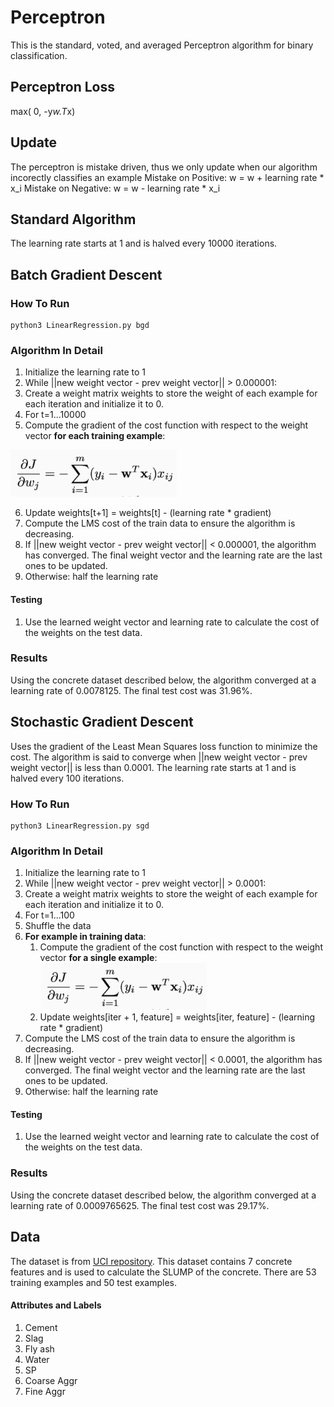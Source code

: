 # Perceptron
This is the standard, voted, and averaged Perceptron algorithm for binary classification.

## Perceptron Loss
max( 0, -y*w.T*x)

## Update
The perceptron is mistake driven, thus we only update when our algorithm incorectly classifies an example
Mistake on Positive: w = w + learning rate * x_i
Mistake on Negative: w = w - learning rate * x_i


## Standard Algorithm
The learning rate starts at 1 and is halved every 10000 iterations.

## Batch Gradient Descent
### How To Run
```
python3 LinearRegression.py bgd
```
### Algorithm In Detail
1. Initialize the learning rate to 1
2. While ||new weight vector - prev weight vector|| > 0.000001:
3. Create a weight matrix weights to store the weight of each example for each iteration and initialize it to 0.
4. For t=1...10000
5. Compute the gradient of the cost function with respect to the weight vector **for each training example**:
<img src="https://github.com/solosoren/CS5350-MachineLearning/blob/master/LinearRegression/Images/Gradient.png" height="75">  

6. Update weights[t+1] = weights[t] - (learning rate * gradient)
7. Compute the LMS cost of the train data to ensure the algorithm is decreasing.
8. If ||new weight vector - prev weight vector|| < 0.000001, the algorithm has converged. The final weight vector and the learning rate are the last ones to be updated.
9. Otherwise: half the learning rate
#### Testing
1. Use the learned weight vector and learning rate to calculate the cost of the weights on the test data.

### Results
Using the concrete dataset described below, the algorithm converged at a learning rate of 0.0078125. The final test cost was 31.96%.

## Stochastic Gradient Descent
Uses the gradient of the Least Mean Squares loss function to minimize the cost. The algorithm is said to converge when ||new weight vector - prev weight vector|| is less than 0.0001. The learning rate starts at 1 and is halved every 100 iterations.
### How To Run
```
python3 LinearRegression.py sgd
```

### Algorithm In Detail
1. Initialize the learning rate to 1
2. While ||new weight vector - prev weight vector|| > 0.0001:
3. Create a weight matrix weights to store the weight of each example for each iteration and initialize it to 0.
4. For t=1...100
5. Shuffle the data
6. **For example in training data**:
    1. Compute the gradient of the cost function with respect to the weight vector **for a single example**:
        <img src="https://github.com/solosoren/CS5350-MachineLearning/blob/master/LinearRegression/Images/Gradient.png" height="75">  
    2. Update weights[iter + 1, feature] = weights[iter, feature] - (learning rate * gradient)
7. Compute the LMS cost of the train data to ensure the algorithm is decreasing.
8. If ||new weight vector - prev weight vector|| < 0.0001, the algorithm has converged. The final weight vector and the learning rate are the last ones to be updated.
9. Otherwise: half the learning rate
#### Testing
1. Use the learned weight vector and learning rate to calculate the cost of the weights on the test data.

### Results
Using the concrete dataset described below, the algorithm converged at a learning rate of 0.0009765625. The final test cost was 29.17%.

## Data
The dataset is from [UCI repository](https://archive.ics.uci.edu/ml/datasets/Concrete+Slump+Test). This dataset contains 7 concrete features and is used to calculate the SLUMP of the concrete. There are 53 training examples and 50 test examples.
#### Attributes and Labels
1. Cement
2. Slag
3. Fly ash
4. Water
5. SP
6. Coarse Aggr
7. Fine Aggr
